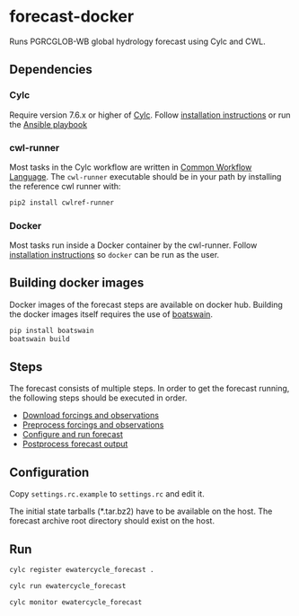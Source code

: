# forecast-docker

Runs PGRCGLOB-WB global hydrology forecast using Cylc and CWL.

## Dependencies

### Cylc

Require version 7.6.x or higher of [Cylc](https://cylc.github.io/cylc/).
Follow [installation instructions](http://cylc.github.io/cylc/doc/built-sphinx/index.html) or run the [Ansible playbook](https://github.com/eWaterCycle/infra/tree/master/eoscpilot)

### cwl-runner

Most tasks in the Cylc workflow are written in [Common Workflow Language](https://www.commonwl.org/).
The `cwl-runner` executable should be in your path by installing the reference cwl runner with:
```bash
pip2 install cwlref-runner
```

### Docker

Most tasks run inside a Docker container by the cwl-runner. Follow [installation instructions](https://docs.docker.com/install/) so `docker` can be run as the user.

## Building docker images
Docker images of the forecast steps are available on docker hub. Building the docker images itself requires the use of [boatswain](https://github.com/NLeSC/boatswain).
```bash
pip install boatswain
boatswain build
```

## Steps

The forecast consists of multiple steps. In order to get the forecast running, the following steps should be executed in order.

* [Download forcings and observations](getforcing/README.md)
* [Preprocess forcings and observations](preprocess/README.md)
* [Configure and run forecast](forecast/README.md)
* [Postprocess forecast output](postprocess/README.md)

## Configuration

Copy `settings.rc.example` to `settings.rc` and edit it.

The initial state tarballs (*.tar.bz2) have to be available on the host.
The forecast archive root directory should exist on the host.

## Run

```bash
cylc register ewatercycle_forecast .

cylc run ewatercycle_forecast

cylc monitor ewatercycle_forecast
```
